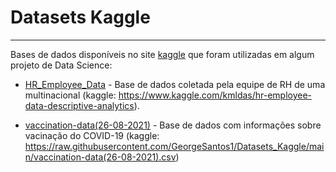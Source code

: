 # Datasets Kaggle
---
Bases de dados disponíveis no site [kaggle](https://www.kaggle.com/) que foram utilizadas em algum projeto de Data Science:

* [HR_Employee_Data](https://github.com/GeorgeSantos1/Datasets_Kaggle/blob/main/HR_Employee_Data.xlsx) - Base de dados coletada pela equipe de RH de uma multinacional (kaggle: https://www.kaggle.com/kmldas/hr-employee-data-descriptive-analytics).

* [vaccination-data(26-08-2021)](https://raw.githubusercontent.com/GeorgeSantos1/Datasets_Kaggle/main/vaccination-data(26-08-2021).csv) - Base de dados com informações sobre vacinação do COVID-19 (kaggle: https://raw.githubusercontent.com/GeorgeSantos1/Datasets_Kaggle/main/vaccination-data(26-08-2021).csv)

